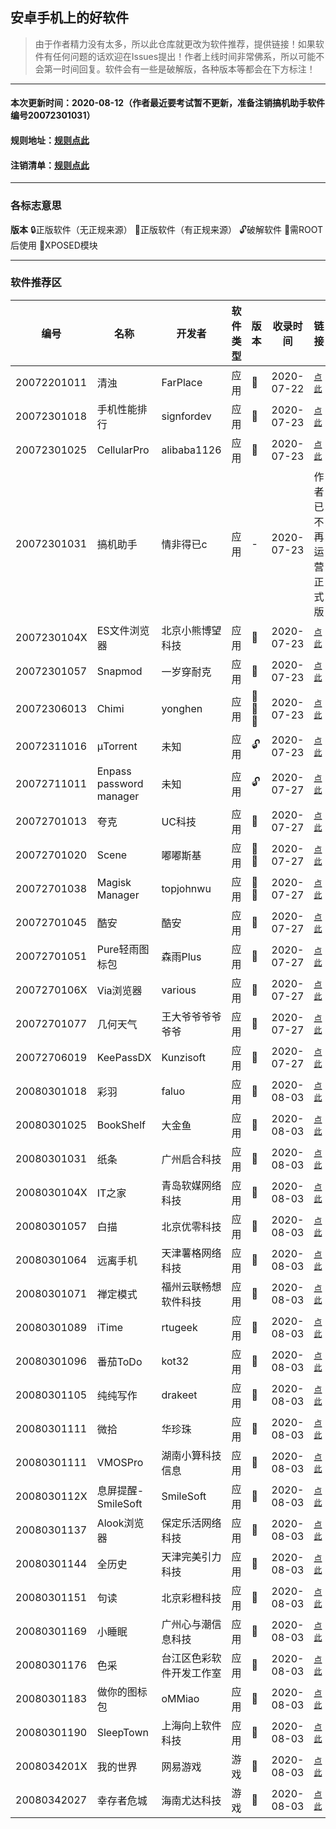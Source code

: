 ## 安卓手机上的好软件
> 由于作者精力没有太多，所以此仓库就更改为软件推荐，提供链接！如果软件有任何问题的话欢迎在Issues提出！作者上线时间非常佛系，所以可能不会第一时间回复。软件会有一些是破解版，各种版本等都会在下方标注！
***
#### 本次更新时间：2020-08-12（作者最近要考试暂不更新，准备注销搞机助手软件 编号20072301031）
#### 规则地址：[规则点此](https://github.com/EthanJenny/Android-Good-Software/blob/master/guize.md)
#### 注销清单：[规则点此](https://github.com/EthanJenny/Android-Good-Software/blob/master/stop_to_use.md)
***
### 各标志意思
**版本** 🔒正版软件（无正规来源） 🔐正版软件（有正规来源） 🔓破解软件 🔧需ROOT后使用 🔨XPOSED模块
***
### 软件推荐区
|编号|名称|开发者|软件类型|版本|收录时间|链接|密码|
|----|----|----|----|----|----|----|----|
|20072201011|清浊|FarPlace|应用|🔐|2020-07-22|<kbd>[点此](https://www.coolapk.com/apk/com.farplace.qingzhuo)</kbd>|——|
|20072301018|手机性能排行|signfordev|应用|🔐|2020-07-23|<kbd>[点此](https://www.coolapk.com/apk/com.nasoft.socmark)</kbd>|——|
|20072301025|CellularPro|alibaba1126|应用|🔐|2020-07-23|<kbd>[点此](https://www.coolapk.com/apk/make.more.r2d2.cellular_pro)</kbd>|——|
|20072301031|搞机助手|情非得已c|应用|-|2020-07-23|作者已不再运营正式版|——|
|2007230104X|ES文件浏览器|北京小熊博望科技|应用|🔐|2020-07-23|<kbd>[点此](https://www.coolapk.com/apk/com.estrongs.android.pop)</kbd>|——|
|20072301057|Snapmod|一岁穿耐克|应用|🔐|2020-07-23|<kbd>[点此](https://www.coolapk.com/apk/cn.gavinliu.snapmod)</kbd>|——|
|20072306013|Chimi|yonghen|应用|🔐🔧🔨|2020-07-23|<kbd>[点此](https://github.com/yonghen/chimi-)</kbd>|——|
|20072311016|μTorrent|未知|应用|🔓|2020-07-23|<kbd>[点此](https://yxssp.lanzous.com/b06g5142f)</kbd>|3h1l|
|20072711011|Enpass password manager|未知|应用|🔓|2020-07-27|<kbd>[点此](https://www.lanzous.com/b671960/)</kbd>|95rp|
|20072701013|夸克|UC科技|应用|🔐|2020-07-27|<kbd>[点此](https://www.coolapk.com/apk/com.quark.browser)</kbd>|——|
|20072701020|Scene|嘟嘟斯基|应用|🔐🔧|2020-07-27|<kbd>[点此](https://www.coolapk.com/apk/com.omarea.vtools)</kbd>|——|
|20072701038|Magisk Manager|topjohnwu|应用|🔐🔧|2020-07-27|<kbd>[点此](https://www.coolapk.com/apk/com.topjohnwu.magisk)</kbd>|——|
|20072701045|酷安|酷安|应用|🔐|2020-07-27|<kbd>[点此](https://www.coolapk.com/apk/com.coolapk.market)</kbd>|——|
|20072701051|Pure轻雨图标包|森雨Plus|应用|🔐|2020-07-27|<kbd>[点此](https://www.coolapk.com/apk/me.morirain.dev.iconpack.pure)</kbd>|——|
|2007270106X|Via浏览器|various|应用|🔐|2020-07-27|<kbd>[点此](https://www.coolapk.com/apk/mark.via)</kbd>|——|
|20072701077|几何天气|王大爷爷爷爷爷爷|应用|🔐|2020-07-27|<kbd>[点此](https://www.coolapk.com/apk/wangdaye.com.geometricweather)</kbd>|——|
|20072706019|KeePassDX|Kunzisoft|应用|🔐|2020-07-27|<kbd>[点此](https://github.com/Kunzisoft/KeePassDX)</kbd>|——|
|20080301018|彩羽|faluo|应用|🔐|2020-08-03|<kbd>[点此](https://www.coolapk.com/apk/265250/)</kbd>|——|
|20080301025|BookShelf|大金鱼|应用|🔐|2020-08-03|<kbd>[点此](https://coolapk.com/apk/com.smartjinyu.mybookshelf)</kbd>|——|
|20080301031|纸条|广州启合科技|应用|🔐|2020-08-03|<kbd>[点此](https://coolapk.com/apk/zwzt.fangqiu.edu.com.zwzt)</kbd>|——|
|2008030104X|IT之家|青岛软媒网络科技|应用|🔐|2020-08-03|<kbd>[点此](https://coolapk.com/apk/com.ruanmei.ithome)</kbd>|——|
|20080301057|白描|北京优零科技|应用|🔐|2020-08-03|<kbd>[点此](https://coolapk.com/apk/com.uzero.baimiao)</kbd>|——|
|20080301064|远离手机|天津薯格网络科技|应用|🔐|2020-08-03|<kbd>[点此](https://coolapk.com/apk/com.lijianqiang12.silent)</kbd>|——|
|20080301071|禅定模式|福州云联畅想软件科技|应用|🔐|2020-08-03|<kbd>[点此](https://coolapk.com/apk/com.yunlian.meditationmode)</kbd>|——|
|20080301089|iTime|rtugeek|应用|🔐|2020-08-03|<kbd>[点此](https://coolapk.com/apk/com.example.countdown)</kbd>|——|
|20080301096|番茄ToDo|kot32|应用|🔐|2020-08-03|<kbd>[点此](https://coolapk.com/apk/com.plan.kot32.tomatotime)</kbd>|——|
|20080301105|纯纯写作|drakeet|应用|🔐|2020-08-03|<kbd>[点此](https://coolapk.com/apk/com.drakeet.purewriter)</kbd>|——|
|20080301111|微拾|华珍珠|应用|🔐|2020-08-03|<kbd>[点此](https://coolapk.com/apk/com.pleasure.trace_wechat)</kbd>|——|
|20080301111|VMOSPro|湖南小算科技信息|应用|🔐|2020-08-03|<kbd>[点此](https://coolapk.com/apk/com.vmos.pro)</kbd>|——|
|2008030112X|息屏提醒-SmileSoft|SmileSoft|应用|🔐|2020-08-03|<kbd>[点此](https://coolapk.com/apk/com.smileide.aodService)</kbd>|——|
|20080301137|Alook浏览器|保定乐活网络科技|应用|🔐|2020-08-03|<kbd>[点此](https://coolapk.com/apk/alook.browser)</kbd>|——|
|20080301144|全历史|天津完美引力科技|应用|🔐|2020-08-03|<kbd>[点此](https://coolapk.com/apk/com.allhistory.dls.marble)</kbd>|——|
|20080301151|句读|北京彩橙科技|应用|🔐|2020-08-03|<kbd>[点此](https://coolapk.com/apk/tech.caicheng.judourili)</kbd>|——|
|20080301169|小睡眠|广州心与潮信息科技|应用|🔐|2020-08-03|<kbd>[点此](https://coolapk.com/apk/com.psyone.brainmusic)</kbd>|——|
|20080301176|色采|台江区色彩软件开发工作室|应用|🔐|2020-08-03|<kbd>[点此](https://coolapk.com/apk/com.wizeyes.colorcapture)</kbd>|——|
|20080301183|做你的图标包|oMMiao|应用|🔐|2020-08-03|<kbd>[点此](https://coolapk.com/apk/cn.ommiao.iconpackcreator)</kbd>|——|
|20080301190|SleepTown|上海向上软件科技|应用|🔐|2020-08-03|<kbd>[点此](https://coolapk.com/apk/seekrtech.sleep)</kbd>|——|
|2008034201X|我的世界|网易游戏|游戏|🔐|2020-08-03|<kbd>[点此](https://www.taptap.com/app/43639)</kbd>|——|
|20080342027|幸存者危城|海南尤达科技|游戏|🔐|2020-08-03|<kbd>[点此](https://www.taptap.com/app/63967)</kbd>|——|
